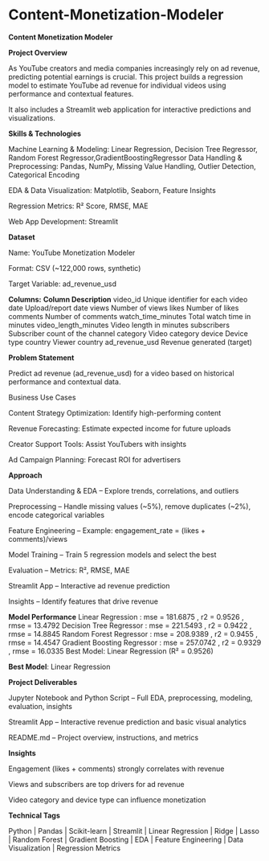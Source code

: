 # Content-Monetization-Modeler
**Content Monetization Modeler**

**Project Overview**

As YouTube creators and media companies increasingly rely on ad revenue, predicting potential earnings is crucial. This project builds a regression model to estimate YouTube ad revenue for individual videos using performance and contextual features.

It also includes a Streamlit web application for interactive predictions and visualizations.


**Skills & Technologies**

Machine Learning & Modeling: Linear Regression, Decision Tree Regressor, Random Forest Regressor,GradientBoostingRegressor
Data Handling & Preprocessing: Pandas, NumPy, Missing Value Handling, Outlier Detection, Categorical Encoding

EDA & Data Visualization: Matplotlib, Seaborn, Feature Insights

Regression Metrics: R² Score, RMSE, MAE

Web App Development: Streamlit

**Dataset**

Name: YouTube Monetization Modeler

Format: CSV (~122,000 rows, synthetic)

Target Variable: ad_revenue_usd

**Columns:**
**Column	Description**
video_id	Unique identifier for each video
date	Upload/report date
views	Number of views
likes	Number of likes
comments	Number of comments
watch_time_minutes	Total watch time in minutes
video_length_minutes	Video length in minutes
subscribers	Subscriber count of the channel
category	Video category
device	Device type
country	Viewer country
ad_revenue_usd	Revenue generated (target)

**Problem Statement**

Predict ad revenue (ad_revenue_usd) for a video based on historical performance and contextual data.

Business Use Cases

Content Strategy Optimization: Identify high-performing content

Revenue Forecasting: Estimate expected income for future uploads

Creator Support Tools: Assist YouTubers with insights

Ad Campaign Planning: Forecast ROI for advertisers

**Approach**

Data Understanding & EDA – Explore trends, correlations, and outliers

Preprocessing – Handle missing values (~5%), remove duplicates (~2%), encode categorical variables

Feature Engineering – Example: engagement_rate = (likes + comments)/views

Model Training – Train 5 regression models and select the best

Evaluation – Metrics: R², RMSE, MAE

Streamlit App – Interactive ad revenue prediction

Insights – Identify features that drive revenue

**Model Performance**
Linear Regression : mse = 181.6875 , r2 = 0.9526 , rmse = 13.4792
Decision Tree Regressor : mse = 221.5493 , r2 = 0.9422 , rmse = 14.8845
Random Forest Regressor : mse = 208.9389 , r2 = 0.9455 , rmse = 14.4547
Gradient Boosting Regressor : mse = 257.0742 , r2 = 0.9329 , rmse = 16.0335
Best Model: Linear Regression (R² = 0.9526)

**Best Model**: Linear Regression


**Project Deliverables**

Jupyter Notebook and Python Script – Full EDA, preprocessing, modeling, evaluation, insights

Streamlit App – Interactive revenue prediction and basic visual analytics

README.md – Project overview, instructions, and metrics

**Insights**

Engagement (likes + comments) strongly correlates with revenue

Views and subscribers are top drivers for ad revenue

Video category and device type can influence monetization


**Technical Tags**

Python | Pandas | Scikit-learn | Streamlit | Linear Regression | Ridge | Lasso | Random Forest | Gradient Boosting | EDA | Feature Engineering | Data Visualization | Regression Metrics
